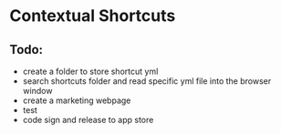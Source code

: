 # Contextual Shortcuts

## Todo:

* create a folder to store shortcut yml
* search shortcuts folder and read specific yml file into the browser window
* create a marketing webpage
* test
* code sign and release to app store


